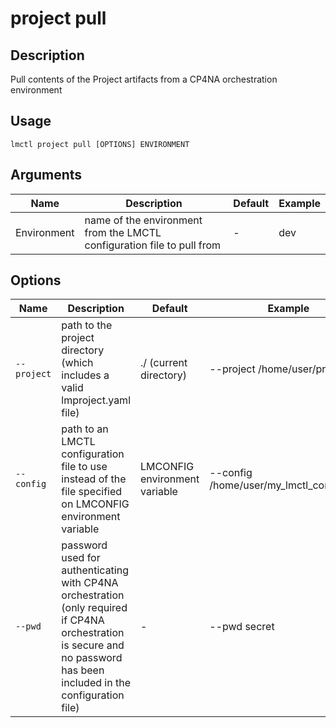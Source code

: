 # project pull

## Description

Pull contents of the Project artifacts from a CP4NA orchestration environment

## Usage

```
lmctl project pull [OPTIONS] ENVIRONMENT
```

## Arguments

| Name        | Description                                                            | Default | Example |
| ----------- | ---------------------------------------------------------------------- | ------- | ------- |
| Environment | name of the environment from the LMCTL configuration file to pull from | -       | dev     |

## Options

| Name        | Description                                                                                                                          | Default                       | Example                                  |
| ----------- | ------------------------------------------------------------------------------------------------------------------------------------ | ----------------------------- | ---------------------------------------- |
| `--project` | path to the project directory (which includes a valid lmproject.yaml file)                                                           | ./ (current directory)        | --project /home/user/projectA            |
| `--config`  | path to an LMCTL configuration file to use instead of the file specified on LMCONFIG environment variable                            | LMCONFIG environment variable | --config /home/user/my_lmctl_config.yaml |
| `--pwd`     | password used for authenticating with CP4NA orchestration (only required if CP4NA orchestration is secure and no password has been included in the configuration file) | -                             | --pwd secret                             |
